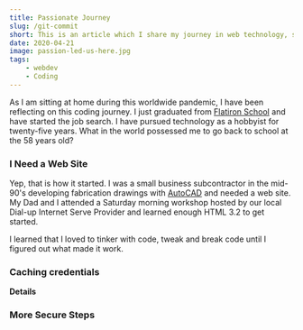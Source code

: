 ```yaml
---
title: Passionate Journey
slug: /git-commit
short: This is an article which I share my journey in web technology, specifically my passion to learn. As I am at home during the COVID-19 pandemic, it seemed relevant to share.
date: 2020-04-21
image: passion-led-us-here.jpg
tags:
    - webdev
    - Coding
---
```

As I am sitting at home during this worldwide pandemic, I have been reflecting on this coding journey. I just graduated from [Flatiron School]() and have started the job search. I have pursued technology as a hobbyist for twenty-five years. What in the world possessed me to go back to school at the 58 years old?

### I Need a Web Site
Yep, that is how it started. I was a small business subcontractor in the mid-90's developing fabrication drawings with [AutoCAD]() and needed a web site. My Dad and I attended a Saturday morning workshop hosted by our local Dial-up Internet Serve Provider and learned enough HTML 3.2 to get started.

I learned that I loved to tinker with code, tweak and break code until I figured out what made it work.

### Caching credentials


**Details**

 ### More Secure Steps
